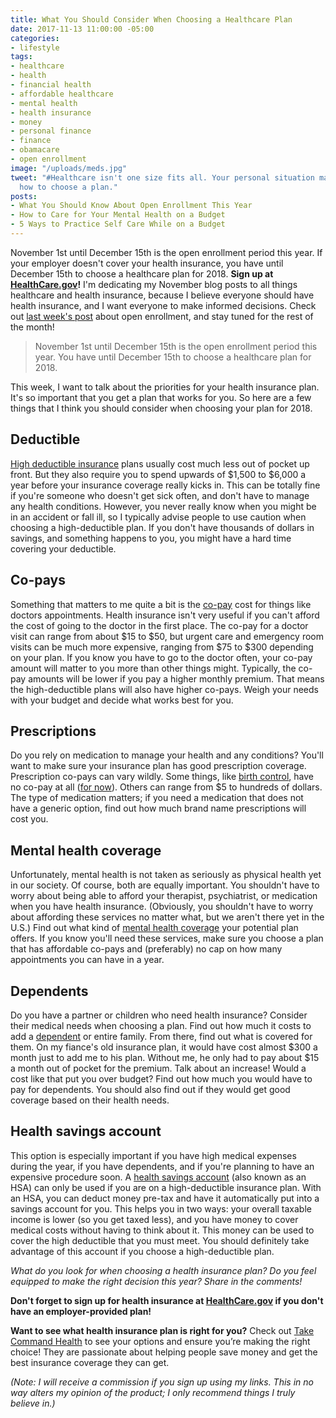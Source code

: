 ```yaml
---
title: What You Should Consider When Choosing a Healthcare Plan
date: 2017-11-13 11:00:00 -05:00
categories:
- lifestyle
tags:
- healthcare
- health
- financial health
- affordable healthcare
- mental health
- health insurance
- money
- personal finance
- finance
- obamacare
- open enrollment
image: "/uploads/meds.jpg"
tweet: "#Healthcare isn't one size fits all. Your personal situation matters. Here's
  how to choose a plan."
posts:
- What You Should Know About Open Enrollment This Year
- How to Care for Your Mental Health on a Budget
- 5 Ways to Practice Self Care While on a Budget
---
```


November 1st until December 15th is the open enrollment period this year. If your employer doesn't cover your health insurance, you have until December 15th to choose a healthcare plan for 2018. **Sign up at [HealthCare.gov](http://www.healthcare.gov)!** I'm dedicating my November blog posts to all things healthcare and health insurance, because I believe everyone should have health insurance, and I want everyone to make informed decisions. Check out [last week's post](https://www.maggiegermano.com/blog/what-you-should-know-about-open-enrollment/) about open enrollment, and stay tuned for the rest of the month!

> November 1st until December 15th is the open enrollment period this year. You have until December 15th to choose a healthcare plan for 2018.

This week, I want to talk about the priorities for your health insurance plan. It's so important that you get a plan that works for you. So here are a few things that I think you should consider when choosing your plan for 2018.

## Deductible

[High deductible insurance](https://www.healthcare.gov/glossary/high-deductible-health-plan/) plans usually cost much less out of pocket up front. But they also require you to spend upwards of $1,500 to $6,000 a year before your insurance coverage really kicks in. This can be totally fine if you're someone who doesn't get sick often, and don't have to manage any health conditions. However, you never really know when you might be in an accident or fall ill, so I typically advise people to use caution when choosing a high-deductible plan. If you don't have thousands of dollars in savings, and something happens to you, you might have a hard time covering your deductible. 

## Co-pays

Something that matters to me quite a bit is the [co-pay](https://www.healthcare.gov/glossary/co-payment/) cost for things like doctors appointments. Health insurance isn't very useful if you can't afford the cost of going to the doctor in the first place.  The co-pay for a doctor visit can range from about $15 to $50, but urgent care and emergency room visits can be much more expensive, ranging from $75 to $300 depending on your plan. If you know you have to go to the doctor often, your co-pay amount will matter to you more than other things might. Typically, the co-pay amounts will be lower if you pay a higher monthly premium. That means the high-deductible plans will also have higher co-pays.  Weigh your needs with your budget and decide what works best for you.

## Prescriptions

Do you rely on medication to manage your health and any conditions? You'll want to make sure your insurance plan has good prescription coverage. Prescription co-pays can vary wildly. Some things, like [birth control](https://www.healthcare.gov/coverage/birth-control-benefits/), have no co-pay at all ([for now](https://www.pbs.org/newshour/politics/trump-weakens-obamacares-birth-control-mandate)). Others can range from $5 to hundreds of dollars. The type of medication matters; if you need a medication that does not have a generic option, find out how much brand name prescriptions will cost you.

## Mental health coverage

Unfortunately, mental health is not taken as seriously as physical health yet in our society. Of course, both are equally important. You shouldn't have to worry about being able to afford your therapist, psychiatrist, or medication when you have health insurance. (Obviously, you shouldn't have to worry about affording these services no matter what, but we aren't there yet in the U.S.) Find out what kind of [mental health coverage](https://lifehacker.com/how-to-tell-if-your-health-insurance-covers-mental-heal-1625153418) your potential plan offers. If you know you'll need these services, make sure you choose a plan that has affordable co-pays and (preferably) no cap on how many appointments you can have in a year.

## Dependents

Do you have a partner or children who need health insurance? Consider their medical needs when choosing a plan. Find out how much it costs to add a [dependent](https://www.healthcare.gov/young-adults/children-under-26/) or entire family. From there, find out what is covered for them. On my fiance's old insurance plan, it would have cost almost $300 a month just to add me to his plan. Without me, he only had to pay about $15 a month out of pocket for the premium. Talk about an increase! Would a cost like that put you over budget? Find out how much you would have to pay for dependents. You should also find out if they would get good coverage based on their health needs.

## Health savings account

This option is especially important if you have high medical expenses during the year, if you have dependents, and if you're planning to have an expensive procedure soon. A [health savings account](https://www.healthcare.gov/glossary/health-savings-account-HSA/) (also known as an HSA) can only be used if you are on a high-deductible insurance plan. With an HSA, you can deduct money pre-tax and have it automatically put into a savings account for you. This helps you in two ways: your overall taxable income is lower (so you get taxed less), and you have money to cover medical costs without having to think about it. This money can be used to cover the high deductible that you must meet. You should definitely take advantage of this account if you choose a high-deductible plan.

*What do you look for when choosing a health insurance plan? Do you feel equipped to make the right decision this year? Share in the comments!*

**Don't forget to sign up for health insurance at [HealthCare.gov](http://www.healthcare.gov) if you don't have an employer-provided plan!**

**Want to see what health insurance plan is right for you?** Check out [Take Command Health](https://www.takecommandhealth.com/maggie-germano) to see your options and ensure you’re making the right choice! They are passionate about helping people save money and get the best insurance coverage they can get.

*(Note: I will receive a commission if you sign up using my links. This in no way alters my opinion of the product; I only recommend things I truly believe in.)*